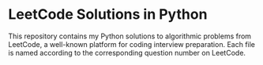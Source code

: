 # LeetCode Solutions in Python
This repository contains my Python solutions to algorithmic problems from LeetCode, a well-known platform for coding interview preparation. Each file is named according to the corresponding question number on LeetCode.
